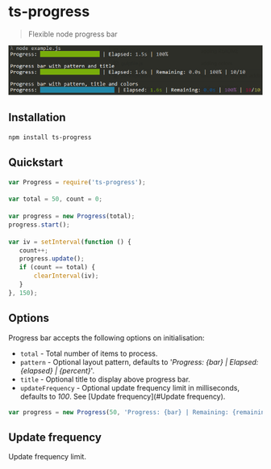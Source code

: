 # ts-progress

> Flexible node progress bar

![image](https://github.com/agracio/ts-progress/raw/master/screenshot.png)
 
## Installation
```bash
npm install ts-progress
```
 
## Quickstart
 
 ```javascript
var Progress = require('ts-progress');

var total = 50, count = 0;

var progress = new Progress(total);
progress.start();

var iv = setInterval(function () {
    count++;
    progress.update();
    if (count == total) {
        clearInterval(iv);
    }
}, 150);
 ```
 
## Options
Progress bar accepts the following options on initialisation: 
* `total` - Total number of items to process.
* `pattern` - Optional layout pattern, defaults to '*Progress: {bar} | Elapsed: {elapsed} | {percent}*'.
* `title` - Optional title to display above progress bar.
* `updateFrequency` - Optional update frequency limit in milliseconds, defaults to *100*. See [Update frequency](#Update frequency). 

```javascript
var progress = new Progress(50, 'Progress: {bar} | Remaining: {remaining} | {percent} ', 'Awaiting results...');
```

## Update frequency
Update frequency limit.

